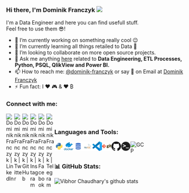 ### Hi there, I'm Dominik Franczyk <img src="https://media.giphy.com/media/hvRJCLFzcasrR4ia7z/giphy.gif" width="25px">

<!--
**polishdataengineer/polishdataengineer** is a ✨ _special_ ✨ repository because its `README.md` (this file) appears on your GitHub profile. -->

I'm a Data Engineer and here you can find usefull stuff. 
<br>
Feel free to use them 😎!

- 🔭 I’m currently working on something really cool 😉
- 🌱 I’m currently learning all things retailed to Data 🤣
- 👯 I’m looking to collaborate on more open source projects.
- 💬 Ask me anything [here](https://github.com/polishdataengineer/polishdataengineer/issues) related to <b>Data Engineering, ETL Processes, Python, PSQL, QlikView and Power BI.</b>
- 📫 How to reach me: [@dominik-franczyk][linkedin] or say 👋 on Email at [Dominik Franczyk](mailto:dominik.franczyk@hotmail.com)
- ⚡ Fun fact: I ❤️ 🎮 & ❤️ ₿

### Connect with me:

[<img align="left" alt="DominikFranczyk | LinkedIn" width="22px" src="https://cdn.jsdelivr.net/npm/simple-icons@v3/icons/linkedin.svg" />][linkedin]
[<img align="left" alt="DominikFranczyk | Twitter" width="22px" src="https://cdn.jsdelivr.net/npm/simple-icons@v3/icons/twitter.svg" />][twitter]
[<img align="left" alt="DominikFranczyk | GitHub" width="22px" src="https://cdn.jsdelivr.net/npm/simple-icons@v3/icons/github.svg" />][github]
[<img align="left" alt="DominikFranczyk | Instagram" width="22px" src="https://cdn.jsdelivr.net/npm/simple-icons@v3/icons/instagram.svg" />][instagram]
[<img align="left" alt="DominikFranczyk | Facebook" width="22px" src="https://cdn.jsdelivr.net/npm/simple-icons@v3/icons/facebook.svg" />][facebook]
[<img align="left" alt="DominikFranczyk | Telegram" width="22px" src="https://cdn.jsdelivr.net/npm/simple-icons@v3/icons/telegram.svg" />][telegram]

<br />

### Languages and Tools:
<img align="left" alt="Python" width="26px" src="https://raw.githubusercontent.com/github/explore/80688e429a7d4ef2fca1e82350fe8e3517d3494d/topics/python/python.png" />
<img align="left" alt="Docker" width="26px" src="https://raw.githubusercontent.com/github/explore/80688e429a7d4ef2fca1e82350fe8e3517d3494d/topics/docker/docker.png" />
<img align="left" alt="SQL" width="26px" src="https://raw.githubusercontent.com/github/explore/80688e429a7d4ef2fca1e82350fe8e3517d3494d/topics/sql/sql.png" />
<img align="left" alt="MySQL" width="26px" src="https://raw.githubusercontent.com/github/explore/80688e429a7d4ef2fca1e82350fe8e3517d3494d/topics/mysql/mysql.png" />
<img align="left" alt="Visual Studio Code" width="26px" src="https://raw.githubusercontent.com/github/explore/80688e429a7d4ef2fca1e82350fe8e3517d3494d/topics/visual-studio-code/visual-studio-code.png" /> 
<img align="left" alt="Git" width="26px" src="https://raw.githubusercontent.com/github/explore/80688e429a7d4ef2fca1e82350fe8e3517d3494d/topics/git/git.png" />
<img align="left" alt="GitHub" width="26px" src="https://raw.githubusercontent.com/github/explore/78df643247d429f6cc873026c0622819ad797942/topics/github/github.png" />
<img align="left" alt="Terminal" width="26px" src="https://raw.githubusercontent.com/github/explore/80688e429a7d4ef2fca1e82350fe8e3517d3494d/topics/terminal/terminal.png" />
<img align="left" alt="GCP" width="40px" src="https://github.com/melanieshi0120/melanieshi0120/blob/master/images/GCP_LOG.png" />
<br />
<br />

### 📊 GitHub Stats:
![Vibhor Chaudhary's github stats](https://github-readme-stats.vercel.app/api?username=polishdataengineer&show_icons=true&theme=dracula&count_private=true&include_all_commits=true&hide=contribs,issues,stars)


[linkedin]: https://www.linkedin.com/in/dominik-franczyk
[twitter]: https://twitter.com/mimas666
[facebook]: https://www.facebook.com/opolski.dominik
[github]: https://github.com/polishdataengineer
[telegram]: https://t.me/mimasix
[instagram]: https://www.instagram.com/opolskidominik
